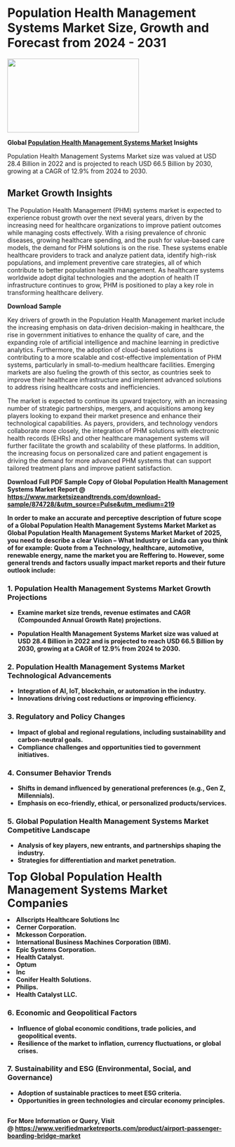 <H1>Population Health Management Systems Market Size, Growth and Forecast from 2024 - 2031</H1><img class="aligncenter size-medium wp-image-584254" src="https://thirdeyenews.in/wp-content/uploads/2024/09/Global-Market-Research-300x168.jpeg" alt="" width="300" height="168" /><p><strong>Global&nbsp;<a href="https://www.marketsizeandtrends.com/download-sample/874728/&amp;utm_source=Pulse&amp;utm_medium=219">Population Health Management Systems Market</a> Insights</strong></p><p>Population Health Management Systems Market size was valued at USD 28.4 Billion in 2022 and is projected to reach USD 66.5 Billion by 2030, growing at a CAGR of 12.9% from 2024 to 2030.</p><p><h2>Market Growth Insights</h2> <p>The Population Health Management (PHM) systems market is expected to experience robust growth over the next several years, driven by the increasing need for healthcare organizations to improve patient outcomes while managing costs effectively. With a rising prevalence of chronic diseases, growing healthcare spending, and the push for value-based care models, the demand for PHM solutions is on the rise. These systems enable healthcare providers to track and analyze patient data, identify high-risk populations, and implement preventive care strategies, all of which contribute to better population health management. As healthcare systems worldwide adopt digital technologies and the adoption of health IT infrastructure continues to grow, PHM is positioned to play a key role in transforming healthcare delivery.</p> <p><strong>Download Sample</strong></p> <p>Key drivers of growth in the Population Health Management market include the increasing emphasis on data-driven decision-making in healthcare, the rise in government initiatives to enhance the quality of care, and the expanding role of artificial intelligence and machine learning in predictive analytics. Furthermore, the adoption of cloud-based solutions is contributing to a more scalable and cost-effective implementation of PHM systems, particularly in small-to-medium healthcare facilities. Emerging markets are also fueling the growth of this sector, as countries seek to improve their healthcare infrastructure and implement advanced solutions to address rising healthcare costs and inefficiencies.</p> <p>The market is expected to continue its upward trajectory, with an increasing number of strategic partnerships, mergers, and acquisitions among key players looking to expand their market presence and enhance their technological capabilities. As payers, providers, and technology vendors collaborate more closely, the integration of PHM solutions with electronic health records (EHRs) and other healthcare management systems will further facilitate the growth and scalability of these platforms. In addition, the increasing focus on personalized care and patient engagement is driving the demand for more advanced PHM systems that can support tailored treatment plans and improve patient satisfaction.</p> <p><strong></p><p><span class=""><strong>Download Full PDF Sample Copy of Global Population Health Management Systems Market Report</strong> @ <a href="https://www.marketsizeandtrends.com/download-sample/874728/&amp;utm_source=Pulse&amp;utm_medium=219" target="_blank">https://www.marketsizeandtrends.com/download-sample/874728/&amp;utm_source=Pulse&amp;utm_medium=219</a></span></p><p>In order to make an accurate and perceptive description of future scope of a Global&nbsp;Population Health Management Systems Market Market as Global&nbsp;Population Health Management Systems Market Market of 2025, you need to describe a clear Vision &ndash; What Industry or Linda can you think of for example: Quote from a Technology, healthcare, automotive, renewable energy, name the market you are Reffering to. However, some general trends and factors usually impact market reports and their future outlook include:</p><h3>1.&nbsp;<strong>Population Health Management Systems Market Growth Projections</strong></h3><ul><li>Examine market size trends, revenue estimates and CAGR (Compounded Annual Growth Rate) projections.</li><li><p>Population Health Management Systems Market size was valued at USD 28.4 Billion in 2022 and is projected to reach USD 66.5 Billion by 2030, growing at a CAGR of 12.9% from 2024 to 2030.</p></li></ul><h3>2.&nbsp;<strong>Population Health Management Systems Market Technological Advancements</strong></h3><ul><li>Integration of AI, IoT, blockchain, or automation in the industry.</li><li>Innovations driving cost reductions or improving efficiency.</li></ul><h3>3.&nbsp;<strong>Regulatory and Policy Changes</strong></h3><ul><li>Impact of global and regional regulations, including sustainability and carbon-neutral goals.</li><li>Compliance challenges and opportunities tied to government initiatives.</li></ul><h3>4.&nbsp;<strong>Consumer Behavior Trends</strong></h3><ul><li>Shifts in demand influenced by generational preferences (e.g., Gen Z, Millennials).</li><li>Emphasis on eco-friendly, ethical, or personalized products/services.</li></ul><h3>5.&nbsp;<strong>Global Population Health Management Systems Market Competitive Landscape</strong></h3><ul><li>Analysis of key players, new entrants, and partnerships shaping the industry.</li><li>Strategies for differentiation and market penetration.</li></ul><p data-pm-slice="1 1 []"><span style="color: inherit; font-family: inherit; font-size: 25px;">Top Global Population Health Management Systems Market Companies</span></p><div class="" data-test-id=""><p><li>Allscripts Healthcare Solutions Inc</li><li> Cerner Corporation.</li><li> Mckesson Corporation.</li><li> International Business Machines Corporation (IBM).</li><li> Epic Systems Corporation.</li><li> Health Catalyst.</li><li> Optum</li><li> Inc</li><li> Conifer Health Solutions.</li><li> Philips.</li><li> Health Catalyst LLC.</li></p></div><h3>6.&nbsp;<strong>Economic and Geopolitical Factors</strong></h3><ul><li>Influence of global economic conditions, trade policies, and geopolitical events.</li><li>Resilience of the market to inflation, currency fluctuations, or global crises.</li></ul><h3>7.&nbsp;<strong>Sustainability and ESG (Environmental, Social, and Governance)</strong></h3><ul><li>Adoption of sustainable practices to meet ESG criteria.</li><li>Opportunities in green technologies and circular economy principles.</li></ul><h2><strong style="font-size: 14px;">For More Information or Query, Visit @&nbsp;</strong><a style="background-color: #ffffff; font-size: 14px;" href="https://www.marketsizeandtrends.com/report/population-health-management-systems-market/" target="_blank">https://www.verifiedmarketreports.com/product/airport-passenger-boarding-bridge-market</a></h2>
